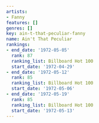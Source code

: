```yaml
---
artists:
- Fanny
features: []
genres: []
key: ain-t-that-peculiar-fanny
name: Ain't That Peculiar
rankings:
- end_date: '1972-05-05'
  rank: 87
  ranking_list: Billboard Hot 100
  start_date: '1972-04-29'
- end_date: '1972-05-12'
  rank: 85
  ranking_list: Billboard Hot 100
  start_date: '1972-05-06'
- end_date: '1972-05-19'
  rank: 85
  ranking_list: Billboard Hot 100
  start_date: '1972-05-13'
---
```


